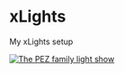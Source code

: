 # xLights
My xLights setup

[![The PEZ family light show](https://img.youtube.com/vi/8GTmsKpudoM/0.jpg)](https://www.youtube.com/playlist?list=PLkfi7Zm-nmucTYFHomzl2yFYnsTBoqDTp)
